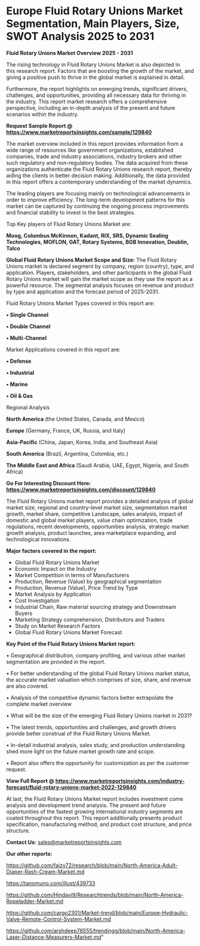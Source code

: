 # Europe Fluid Rotary Unions Market Segmentation, Main Players, Size, SWOT Analysis 2025 to 2031

<Strong> Fluid Rotary Unions Market Overview 2025 - 2031</strong>

The rising technology in Fluid Rotary Unions Market is also depicted in this research report. Factors that are boosting the growth of the market, and giving a positive push to thrive in the global market is explained in detail.

Furthermore, the report highlights on emerging trends, significant drivers, challenges, and opportunities, providing all necessary data for thriving in the industry. This report market research offers a comprehensive perspective, including an in-depth analysis of the present and future scenarios within the industry.

<strong>Request Sample Report @ <a href=https://www.marketreportsinsights.com/sample/129840>https://www.marketreportsinsights.com/sample/129840</a></strong>

The market overview included in this report provides information from a wide range of resources like government organizations, established companies, trade and industry associations, industry brokers and other such regulatory and non-regulatory bodies. The data acquired from these organizations authenticate the Fluid Rotary Unions research report, thereby aiding the clients in better decision making. Additionally, the data provided in this report offers a contemporary understanding of the market dynamics.

The leading players are focusing mainly on technological advancements in order to improve efficiency. The long-term development patterns for this market can be captured by continuing the ongoing process improvements and financial stability to invest in the best strategies.

Top Key players of Fluid Rotary Unions Market are:

<strong>Moog, Columbus McKinnon, Kadant, RIX, SRS, Dynamic Sealing Technologies, MOFLON, GAT, Rotary Systems, BGB Innovation, Deublin, Talco</strong>

<strong><b>Global Fluid Rotary Unions Market Scope and Size:</b></strong>
The Fluid Rotary Unions market is declared segment by company, region (country), type, and application. Players, stakeholders, and other participants in the global Fluid Rotary Unions market will gain the market scope as they use the report as a powerful resource. The segmental analysis focuses on revenue and product by type and application and the forecast period of 2025-2031.

Fluid Rotary Unions Market Types covered in this report are:

<strong>• Single Channel

• Double Channel

• Multi-Channel</strong>

Market Applications covered in this report are:

<strong>• Defense

• Industrial

• Marine

• Oil & Gas</strong> 

Regional Analysis

<strong>North America</strong> (the United States, Canada, and Mexico)

<strong>Europe</strong> (Germany, France, UK, Russia, and Italy)

<strong>Asia-Pacific</strong> (China, Japan, Korea, India, and Southeast Asia)

<strong>South America</strong> (Brazil, Argentina, Colombia, etc.)

<strong>The Middle East and Africa</strong> (Saudi Arabia, UAE, Egypt, Nigeria, and South Africa)

<strong>Go For Interesting Discount Here: <a href=https://www.marketreportsinsights.com/discount/129840>https://www.marketreportsinsights.com/discount/129840</a></strong>

The Fluid Rotary Unions market report provides a detailed analysis of global market size, regional and country-level market size, segmentation market growth, market share, competitive Landscape, sales analysis, impact of domestic and global market players, value chain optimization, trade regulations, recent developments, opportunities analysis, strategic market growth analysis, product launches, area marketplace expanding, and technological innovations.

<strong><b>Major factors covered in the report:</b></strong>
<ul>
  <li>Global Fluid Rotary Unions Market </li>
  <li>Economic Impact on the Industry</li>
  <li>Market Competition in terms of Manufacturers</li>
  <li>Production, Revenue (Value) by geographical segmentation</li>
  <li>Production, Revenue (Value), Price Trend by Type</li>
  <li>Market Analysis by Application</li>
  <li>Cost Investigation</li>
  <li>Industrial Chain, Raw material sourcing strategy and Downstream Buyers</li>
  <li>Marketing Strategy comprehension, Distributors and Traders</li>
  <li>Study on Market Research Factors</li>
  <li>Global Fluid Rotary Unions Market Forecast</li>
</ul>

<strong><b>Key Point of the Fluid Rotary Unions Market report:</b></strong>

• Geographical distribution, company profiling, and various other market segmentation are provided in the report.

• For better understanding of the global Fluid Rotary Unions market status, the accurate market valuation which comprises of size, share, and revenue are also covered.

• Analysis of the competitive dynamic factors better extrapolate the complete market overview

• What will be the size of the emerging Fluid Rotary Unions market in 2031?

• The latest trends, opportunities and challenges, and growth drivers provide better construal of the Fluid Rotary Unions Market.

• In-detail industrial analysis, sales study, and production understanding shed more light on the future market growth rate and scope.

• Report also offers the opportunity for customization as per the customer request.

<strong><b>View Full Report @ <a href=https://www.marketreportsinsights.com/industry-forecast/fluid-rotary-unions-market-2022-129840>https://www.marketreportsinsights.com/industry-forecast/fluid-rotary-unions-market-2022-129840</a></b></strong>


At last, the Fluid Rotary Unions Market report includes investment come analysis and development trend analysis. The present and future opportunities of the fastest growing international industry segments are coated throughout this report. This report additionally presents product specification, manufacturing method, and product cost structure, and price structure.

<strong>Contact Us:</strong>
sales@marketreportsinsights.com

<strong>Our other reports:</strong>

<a href=https://github.com/faizy72/research/blob/main/North-America-Adult-Diaper-Rash-Cream-Market.md>https://github.com/faizy72/research/blob/main/North-America-Adult-Diaper-Rash-Cream-Market.md</a>

<a href=https://tanomuno.com/illust/439733>https://tanomuno.com/illust/439733</a>

<a href=https://github.com/Hindavi9/Researchtrends/blob/main/North-America-Ropeladder-Market.md>https://github.com/Hindavi9/Researchtrends/blob/main/North-America-Ropeladder-Market.md</a>

<a href=https://github.com/cargo2301/Market-trend/blob/main/Europe-Hydraulic-Valve-Remote-Control-System-Market.md>https://github.com/cargo2301/Market-trend/blob/main/Europe-Hydraulic-Valve-Remote-Control-System-Market.md</a>

<a href=https://github.com/arshdeep76555/trendingg/blob/main/North-America-Laser-Distance-Measurers-Market.md>https://github.com/arshdeep76555/trendingg/blob/main/North-America-Laser-Distance-Measurers-Market.md</a>"
